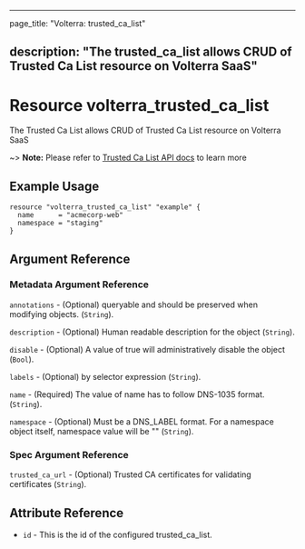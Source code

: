 ---

page_title: "Volterra: trusted_ca_list"

description: "The trusted_ca_list allows CRUD of Trusted Ca List resource on Volterra SaaS"
-------------------------------------------------------------------------------------------

Resource volterra_trusted_ca_list
=================================

The Trusted Ca List allows CRUD of Trusted Ca List resource on Volterra SaaS

~> **Note:** Please refer to [Trusted Ca List API docs](https://volterra.io/docs/api/trusted-ca-list) to learn more

Example Usage
-------------

```hcl
resource "volterra_trusted_ca_list" "example" {
  name      = "acmecorp-web"
  namespace = "staging"
}

```

Argument Reference
------------------

### Metadata Argument Reference

`annotations` - (Optional) queryable and should be preserved when modifying objects. (`String`).

`description` - (Optional) Human readable description for the object (`String`).

`disable` - (Optional) A value of true will administratively disable the object (`Bool`).

`labels` - (Optional) by selector expression (`String`).

`name` - (Required) The value of name has to follow DNS-1035 format. (`String`).

`namespace` - (Optional) Must be a DNS_LABEL format. For a namespace object itself, namespace value will be "" (`String`).

### Spec Argument Reference

`trusted_ca_url` - (Optional) Trusted CA certificates for validating certificates (`String`).

Attribute Reference
-------------------

-	`id` - This is the id of the configured trusted_ca_list.

